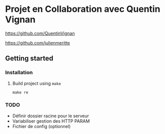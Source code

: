 # Projet en Collaboration avec Quentin Vignan

https://github.com/QuentinVignan

https://github.com/julienmeritte

## Getting started

### Installation

1. Build project using `make`
   ```makefile
   make re
   ```
   

### TODO

- Définir dossier racine pour le serveur
- Variabiliser gestion des HTTP PARAM
- Fichier de config (optionnel)
